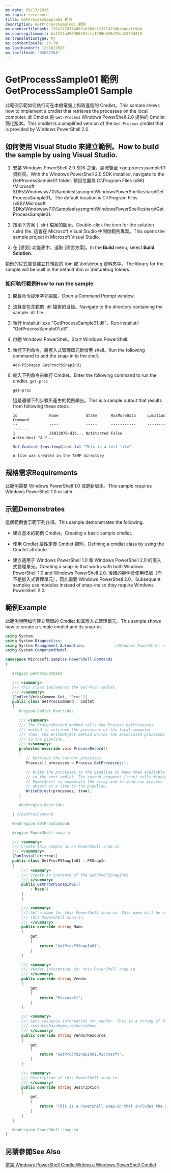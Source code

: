 ```yaml
---
ms.date: 09/13/2016
ms.topic: reference
title: GetProcessSample01 範例
description: GetProcessSample01 範例
ms.openlocfilehash: 159c277d17a8551d2b5c52377a230babacafc9ab
ms.sourcegitcommit: ba7315a496986451cfc1296b659d73ea2373d3f0
ms.translationtype: MT
ms.contentlocale: zh-TW
ms.lasthandoff: 12/10/2020
ms.locfileid: "92652764"
---
```

# <a name="getprocesssample01-sample"></a><span data-ttu-id="3b2ab-103">GetProcessSample01 範例</span><span class="sxs-lookup"><span data-stu-id="3b2ab-103">GetProcessSample01 Sample</span></span>

<span data-ttu-id="3b2ab-104">此範例示範如何執行可在本機電腦上抓取進程的 Cmdlet。</span><span class="sxs-lookup"><span data-stu-id="3b2ab-104">This sample shows how to implement a cmdlet that retrieves the processes on the local computer.</span></span> <span data-ttu-id="3b2ab-105">此 Cmdlet 是 `Get-Process` Windows PowerShell 2.0 提供的 Cmdlet 簡化版本。</span><span class="sxs-lookup"><span data-stu-id="3b2ab-105">This cmdlet is a simplified version of the `Get-Process` cmdlet that is provided by Windows PowerShell 2.0.</span></span>

## <a name="how-to-build-the-sample-by-using-visual-studio"></a><span data-ttu-id="3b2ab-106">如何使用 Visual Studio 來建立範例。</span><span class="sxs-lookup"><span data-stu-id="3b2ab-106">How to build the sample by using Visual Studio.</span></span>

1. <span data-ttu-id="3b2ab-107">安裝 Windows PowerShell 2.0 SDK 之後，請流覽至 >getprocesssample01 資料夾。</span><span class="sxs-lookup"><span data-stu-id="3b2ab-107">With the Windows PowerShell 2.0 SDK installed, navigate to the GetProcessSample01 folder.</span></span> <span data-ttu-id="3b2ab-108">預設位置為 C:\Program Files (x86) \Microsoft SDKs\Windows\v7.0\Samples\sysmgmt\WindowsPowerShell\csharp\GetProcessSample01。</span><span class="sxs-lookup"><span data-stu-id="3b2ab-108">The default location is C:\Program Files (x86)\Microsoft SDKs\Windows\v7.0\Samples\sysmgmt\WindowsPowerShell\csharp\GetProcessSample01.</span></span>

2. <span data-ttu-id="3b2ab-109">按兩下方案 ( .sln) 檔案的圖示。</span><span class="sxs-lookup"><span data-stu-id="3b2ab-109">Double-click the icon for the solution (.sln) file.</span></span> <span data-ttu-id="3b2ab-110">這會在 Microsoft Visual Studio 中開啟範例專案。</span><span class="sxs-lookup"><span data-stu-id="3b2ab-110">This opens the sample project in Microsoft Visual Studio.</span></span>

3. <span data-ttu-id="3b2ab-111">在 [建置] 功能表中，選取 [建置方案]。</span><span class="sxs-lookup"><span data-stu-id="3b2ab-111">In the **Build** menu, select **Build Solution**.</span></span>

  <span data-ttu-id="3b2ab-112">範例的程式庫會建立在預設的 \bin 或 \bin\debug 資料夾中。</span><span class="sxs-lookup"><span data-stu-id="3b2ab-112">The library for the sample will be built in the default \bin or \bin\debug folders.</span></span>

### <a name="how-to-run-the-sample"></a><span data-ttu-id="3b2ab-113">如何執行範例</span><span class="sxs-lookup"><span data-stu-id="3b2ab-113">How to run the sample</span></span>

1. <span data-ttu-id="3b2ab-114">開啟命令提示字元視窗。</span><span class="sxs-lookup"><span data-stu-id="3b2ab-114">Open a Command Prompt window.</span></span>

2. <span data-ttu-id="3b2ab-115">流覽至包含範例 .dll 檔案的目錄。</span><span class="sxs-lookup"><span data-stu-id="3b2ab-115">Navigate to the directory containing the sample .dll file.</span></span>

3. <span data-ttu-id="3b2ab-116">執行 installutil.exe "GetProcessSample01.dll"。</span><span class="sxs-lookup"><span data-stu-id="3b2ab-116">Run installutil "GetProcessSample01.dll".</span></span>

4. <span data-ttu-id="3b2ab-117">啟動 Windows PowerShell。</span><span class="sxs-lookup"><span data-stu-id="3b2ab-117">Start Windows PowerShell.</span></span>

5. <span data-ttu-id="3b2ab-118">執行下列命令，將嵌入式管理單元新增至 shell。</span><span class="sxs-lookup"><span data-stu-id="3b2ab-118">Run the following command to add the snap-in to the shell.</span></span>

   `Add-PSSnapin GetProcPSSnapIn01`

6. <span data-ttu-id="3b2ab-119">輸入下列命令來執行 Cmdlet。</span><span class="sxs-lookup"><span data-stu-id="3b2ab-119">Enter the following command to run the cmdlet.</span></span> `get-proc`

   `get-proc`

   <span data-ttu-id="3b2ab-120">這是遵循下列步驟所產生的範例輸出。</span><span class="sxs-lookup"><span data-stu-id="3b2ab-120">This is a sample output that results from following these steps.</span></span>

   ```output
   Id              Name            State      HasMoreData     Location             Command
   --              ----            -----      -----------     --------             -------
   1               26932870-d3b... NotStarted False                                 Write-Host "A f...

   ```

   ```powershell
   Set-Content $env:temp\test.txt "This is a test file"
   ```

   ```output
   A file was created in the TEMP directory
   ```

## <a name="requirements"></a><span data-ttu-id="3b2ab-121">規格需求</span><span class="sxs-lookup"><span data-stu-id="3b2ab-121">Requirements</span></span>

<span data-ttu-id="3b2ab-122">此範例需要 Windows PowerShell 1.0 或更新版本。</span><span class="sxs-lookup"><span data-stu-id="3b2ab-122">This sample requires Windows PowerShell 1.0 or later.</span></span>

## <a name="demonstrates"></a><span data-ttu-id="3b2ab-123">示範</span><span class="sxs-lookup"><span data-stu-id="3b2ab-123">Demonstrates</span></span>

<span data-ttu-id="3b2ab-124">這個範例會示範下列各項。</span><span class="sxs-lookup"><span data-stu-id="3b2ab-124">This sample demonstrates the following.</span></span>

- <span data-ttu-id="3b2ab-125">建立基本的範例 Cmdlet。</span><span class="sxs-lookup"><span data-stu-id="3b2ab-125">Creating a basic sample cmdlet.</span></span>

- <span data-ttu-id="3b2ab-126">使用 Cmdlet 屬性定義 Cmdlet 類別。</span><span class="sxs-lookup"><span data-stu-id="3b2ab-126">Defining a cmdlet class by using the Cmdlet attribute.</span></span>

- <span data-ttu-id="3b2ab-127">建立適用于 Windows PowerShell 1.0 和 Windows PowerShell 2.0 的嵌入式管理單元。</span><span class="sxs-lookup"><span data-stu-id="3b2ab-127">Creating a snap-in that works with both Windows PowerShell 1.0 and Windows PowerShell 2.0.</span></span> <span data-ttu-id="3b2ab-128">後續的範例會使用模組（而不是嵌入式管理單元），因此需要 Windows PowerShell 2.0。</span><span class="sxs-lookup"><span data-stu-id="3b2ab-128">Subsequent samples use modules instead of snap-ins so they require Windows PowerShell 2.0.</span></span>

## <a name="example"></a><span data-ttu-id="3b2ab-129">範例</span><span class="sxs-lookup"><span data-stu-id="3b2ab-129">Example</span></span>

<span data-ttu-id="3b2ab-130">此範例說明如何建立簡單的 Cmdlet 和其嵌入式管理單元。</span><span class="sxs-lookup"><span data-stu-id="3b2ab-130">This sample shows how to create a simple cmdlet and its snap-in.</span></span>

```csharp
using System;
using System.Diagnostics;
using System.Management.Automation;             //Windows PowerShell namespace
using System.ComponentModel;

namespace Microsoft.Samples.PowerShell.Commands
{

   #region GetProcCommand

   /// <summary>
   /// This class implements the Get-Proc cmdlet.
   /// </summary>
   [Cmdlet(VerbsCommon.Get, "Proc")]
   public class GetProcCommand : Cmdlet
   {
      #region Cmdlet Overrides

      /// <summary>
      /// The ProcessRecord method calls the Process.GetProcesses
      /// method to retrieve the processes of the local computer.
      /// Then, the WriteObject method writes the associated processes
      /// to the pipeline.
      /// </summary>
      protected override void ProcessRecord()
      {
         // Retrieve the current processes.
         Process[] processes = Process.GetProcesses();

         // Write the processes to the pipeline to make them available
         // to the next cmdlet. The second argument (true) tells Windows
         // PowerShell to enumerate the array and to send one process
         // object at a time to the pipeline.
         WriteObject(processes, true);
      }

      #endregion Overrides

   } //GetProcCommand

   #endregion GetProcCommand

   #region PowerShell snap-in

   /// <summary>
   /// Create this sample as an PowerShell snap-in
   /// </summary>
   [RunInstaller(true)]
   public class GetProcPSSnapIn01 : PSSnapIn
   {
       /// <summary>
       /// Create an instance of the GetProcPSSnapIn01
       /// </summary>
       public GetProcPSSnapIn01()
           : base()
       {
       }

       /// <summary>
       /// Get a name for this PowerShell snap-in. This name will be used in registering
       /// this PowerShell snap-in.
       /// </summary>
       public override string Name
       {
           get
           {
               return "GetProcPSSnapIn01";
           }
       }

       /// <summary>
       /// Vendor information for this PowerShell snap-in.
       /// </summary>
       public override string Vendor
       {
           get
           {
               return "Microsoft";
           }
       }

       /// <summary>
       /// Gets resource information for vendor. This is a string of format:
       /// resourceBaseName,resourceName.
       /// </summary>
       public override string VendorResource
       {
           get
           {
               return "GetProcPSSnapIn01,Microsoft";
           }
       }

       /// <summary>
       /// Description of this PowerShell snap-in.
       /// </summary>
       public override string Description
       {
           get
           {
               return "This is a PowerShell snap-in that includes the get-proc cmdlet.";
           }
       }
   }

   #endregion PowerShell snap-in
}
```

## <a name="see-also"></a><span data-ttu-id="3b2ab-131">另請參閱</span><span class="sxs-lookup"><span data-stu-id="3b2ab-131">See Also</span></span>

[<span data-ttu-id="3b2ab-132">撰寫 Windows PowerShell Cmdlet</span><span class="sxs-lookup"><span data-stu-id="3b2ab-132">Writing a Windows PowerShell Cmdlet</span></span>](./writing-a-windows-powershell-cmdlet.md)

